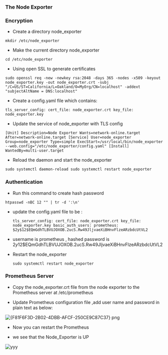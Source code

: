 ### ****The Node Exporter****
### Encryption
- Create a directory node_exporter

`mkdir /etc/node_exporter`

- Make the current directory node_exporter

`cd /etc/node_exporter `

 - Using open SSL to generate certificates
   
`sudo openssl req -new -newkey rsa:2048 -days 365 -nodes -x509 -keyout node_exporter.key -out node_exporter.crt -subj "/C=US/ST=California/L=Oakland/O=MyOrg/CN=localhost" -addext "subjectAltName = DNS:localhost"
`
- Create a config.yaml file which contains:

`tls_server_config:
  cert_file: node_exporter.crt
  key_file: node_exporter.key`
  
- Update the service of node_exporter with TLS config 

`[Unit]
Description=Node Exporter
Wants=network-online.target
After=network-online.target
[Service]
User=node_exporter
Group=node_exporter
Type=simple
ExecStart=/usr/local/bin/node_exporter --web.config="/etc/node_exporter/config.yaml"
[Install]
WantedBy=multi-user.target`

- Reload the daemon and start the node_exporter

`sudo systemctl daemon-reload
sudo systemctl restart node_exporter`

### Authentication

- Run this command to create hash password
  
`htpasswd -nBC 12 "" | tr -d ':\n'`

- update the config.yaml file to be :

  `tls_server_config:
  cert_file: node_exporter.crt
  key_file: node_exporter.key
basic_auth_users:
  prometheus: $2y$12$EQmGdhTLBVUJOXOB.2ucS.Rw49JljvaeXiBHnvFlzeARzbdcUtVL2
`
- username is prometheus , hashed password is  $2y$12$EQmGdhTLBVUJOXOB.2ucS.Rw49JljvaeXiBHnvFlzeARzbdcUtVL2

 - Restart the node_exporter

    `sudo systemctl restart node_exporter
`

### ****Prometheus Server****

- Copy the node_exporter.crt file from the node exporter to the Prometheus server at /etc/prometheus

- Update Prometheus configuration file ,add user name and password in plain text as below:
  
![{F81F6F3D-2B02-4DBB-AFCF-250CE9C87C37} png](https://github.com/Menna004/authentication-between-prometheus-Server-and-target/assets/88343123/7d5db078-f691-4621-b13c-05a9baafd10b)


- Now you can restart the Prometheus 

- we see that the Node_Exporter is UP 

![yyy](https://github.com/Menna004/authentication-between-prometheus-Server-and-target/assets/88343123/c7d3d7ca-afcd-4ffb-b647-37b6e92ce54d)

